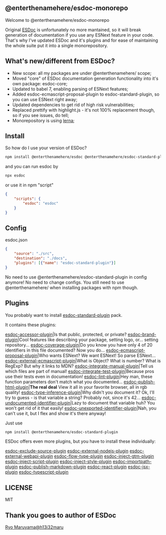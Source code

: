 ## @enterthenamehere/esdoc-monorepo

Welcome to @enterthenamehere/esdoc-monorepo

Original [ESDoc](https://github.com/esdoc/esdoc) is unfortunately no more mantained, so it will break generation of documentation if you use any ESNext feature in your code. That's why I've updated ESDoc and it's plugins and for ease of maintaining the whole suite put it into a single monorepository.

## What's new/different from ESDoc?
* New scope: all my packages are under @enterthenamehere/ scope;
* Moved "core" of ESDoc documentation generation functionality into it's own package: esdoc-core;
* Updated to babel 7, enabling parsing of ESNext features;
* Added esdoc-ecmascript-proposal-plugin to esdoc-standard-plugin, so you can use ESNext right away;
* Updated dependencies to get rid of high risk vulnerabilities;
* Replaced prettify with highlight.js - it's not 100% replacement though, so if you see issues, do tell;
* Monorepository is using [lerna](https://github.com/lerna/lerna);

## Install
So how do I use your version of ESDoc?
```bash
npm install @enterthenamehere/esdoc @enterthenamehere/esdoc-standard-plugin
```

and you can run esdoc by
```bash
npx esdoc
```
or use it in npm "script"
```json
{
    "scripts": {
        "esdoc": "esdoc"
    }
}
```

## Config
esdoc.json
```json
{
    "source": "./src",
    "destination": "./docs",
    "plugins": [{"name": "esdoc-standard-plugin"}]
}
```

No need to use @enterthenamehere/esdoc-standard-plugin in config anymore! No need to change configs. 
You still need to use @enterthenamehere/ when installing packages with npm though.

## Plugins
You probably want to install [esdoc-standard-plugin](https://github.com/EnterTheNameHere/esdoc-monorepo/tree/main/packages/esdoc-standard-plugin) pack.

It contains these plugins:

[esdoc-accessor-plugin](https://github.com/EnterTheNameHere/esdoc-monorepo/tree/main/packages/esdoc-accessor-plugin)|Is that public, protected, or private?
[esdoc-brand-plugin](https://github.com/EnterTheNameHere/esdoc-monorepo/tree/main/packages/esdoc-brand-plugin)|Cool features like describing your package, setting logo, or... setting repository...
[esdoc-coverage-plugin](https://github.com/EnterTheNameHere/esdoc-monorepo/tree/main/packages/esdoc-coverage-plugin)|Do you know you have only 4 of 20 identifiers in this file documented? Now you do...
[esdoc-ecmascript-proposal-plugin](https://github.com/EnterTheNameHere/esdoc-monorepo/tree/main/packages/esdoc-ecmascript-proposal-plugin)|Who wants ESNext? We want ESNext! So parse ESNext...
[esdoc-external-ecmascript-plugin](https://github.com/EnterTheNameHere/esdoc-monorepo/tree/main/packages/esdoc-external-ecmascript-plugin)|What is Object? What is number? What is RegExp? But why it links to MDN?
[esdoc-integrate-manual-plugin](https://github.com/EnterTheNameHere/esdoc-monorepo/tree/main/packages/esdoc-integrate-manual-plugin)|Tell us which files are part of manual!
[esdoc-integrate-test-plugin](https://github.com/EnterTheNameHere/esdoc-monorepo/tree/main/packages/esdoc-integrate-test-plugin)|Because pros use their tests even in documentation!
[esdoc-lint-plugin](https://github.com/EnterTheNameHere/esdoc-monorepo/tree/main/packages/esdoc-lint-plugin)|Hey man, these function parameters don't match what you documented...
[esdoc-publish-html-plugin](https://github.com/EnterTheNameHere/esdoc-monorepo/tree/main/packages/esdoc-publish-html-plugin)|**The real deal** View it all in your favorite browser, all in rgb quality!
[esdoc-type-inference-plugin](https://github.com/EnterTheNameHere/esdoc-monorepo/tree/main/packages/esdoc-type-inference-plugin)|Why didn't you document it? Ok, I'll try to guess - is that variable a string? Probably not, since it's 42...
[esdoc-undocumented-identifier-plugin](https://github.com/EnterTheNameHere/esdoc-monorepo/tree/main/packages/esdoc-undocumented-identifier-plugin)|Lazy to document that variable huh? You won't get rid of it that easily!
[esdoc-unexported-identifier-plugin](https://github.com/EnterTheNameHere/esdoc-monorepo/tree/main/packages/esdoc-unexported-identifier-plugin)|Nah, you can't use it, but I flex and show it's there anyway!

Just use
```bash
npm install @enterthenamehere/esdoc-standard-plugin
```
 
 
 
 
ESDoc offers even more plugins, but you have to install these individually:

[esdoc-exclude-source-plugin](https://github.com/EnterTheNameHere/esdoc-monorepo/tree/main/packages/esdoc-exclude-source-plugin)
[esdoc-external-nodejs-plugin](https://github.com/EnterTheNameHere/esdoc-monorepo/tree/main/packages/esdoc-external-nodejs-plugin)
[esdoc-external-webapi-plugin](https://github.com/EnterTheNameHere/esdoc-monorepo/tree/main/packages/esdoc-external-webapi-plugin)
[esdoc-flow-type-plugin](https://github.com/EnterTheNameHere/esdoc-monorepo/tree/main/packages/esdoc-flow-type-plugin)
[esdoc-inject-gtm-plugin](https://github.com/EnterTheNameHere/esdoc-monorepo/tree/main/packages/esdoc-inject-gtm-plugin)
[esdoc-inject-script-plugin](https://github.com/EnterTheNameHere/esdoc-monorepo/tree/main/packages/esdoc-inject-script-plugin)
[esdoc-inject-style-plugin](https://github.com/EnterTheNameHere/esdoc-monorepo/tree/main/packages/esdoc-inject-style-plugin)
[esdoc-importpath-plugin](https://github.com/EnterTheNameHere/esdoc-monorepo/tree/main/packages/esdoc-importpath-plugin)
[esdoc-publish-markdown-plugin](https://github.com/EnterTheNameHere/esdoc-monorepo/tree/main/packages/esdoc-publish-markdown-plugin)
[esdoc-react-plugin](https://github.com/EnterTheNameHere/esdoc-monorepo/tree/main/packages/esdoc-react-plugin)
[esdoc-jsx-plugin](https://github.com/EnterTheNameHere/esdoc-monorepo/tree/main/packages/esdoc-jsx-plugin)
[esdoc-typescript-plugin](https://github.com/EnterTheNameHere/esdoc-monorepo/tree/main/packages/esdoc-typescript-plugin)

## LICENSE
MIT

## Thank you goes to author of ESDoc
[Ryo Maruyama@h13i32maru](https://github.com/h13i32maru)
